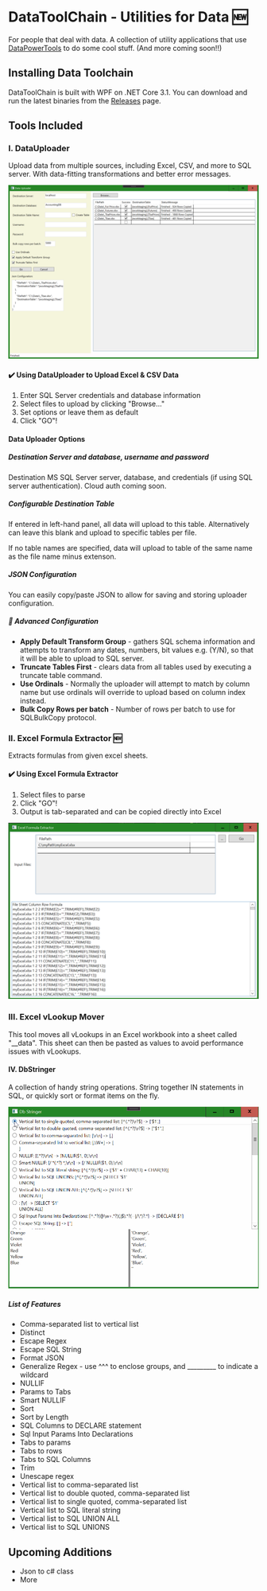 ﻿# DataToolChain - Utilities for Data 🆕
For people that deal with data. A collection of utility applications that use [DataPowerTools](https://github.com/nh43de/DataPowerTools) to do some cool stuff. (And more coming soon!!)


## Installing Data Toolchain

DataToolChain is built with WPF on .NET Core 3.1. You can download and run the latest binaries from the [Releases](https://github.com/nh43de/DataToolChain/releases) page.


## Tools Included

### I. DataUploader

Upload data from multiple sources, including Excel, CSV, and more to SQL server. With data-fitting transformations and better error messages.

![Home Page](assets/home-page.png)

#### ✔️ Using DataUploader to Upload Excel & CSV Data

1. Enter SQL Server credentials and database information
2. Select files to upload by clicking "Browse..."
3. Set options or leave them as default
4. Click "GO"!

#### Data Uploader Options

##### Destination Server and database, username and password

Destination MS SQL Server server, database, and credentials (if using SQL server authentication). Cloud auth coming soon.

##### Configurable Destination Table

If entered in left-hand panel, all data will upload to this table. Alternatively can leave this blank and upload to specific tables per file.

If no table names are specified, data will upload to table of the same name as the file name minus extenson.

##### JSON Configuration

You can easily copy/paste JSON to allow for saving and storing uploader configuration.

##### 🔢 Advanced Configuration

- **Apply Default Transform Group** - gathers SQL schema information and attempts to transform any dates, numbers, bit values e.g. (Y/N), so that it will be able to upload to SQL server.
- **Truncate Tables First** - clears data from all tables used by executing a truncate table command.
- **Use Ordinals** - Normally the uploader will attempt to match by column name but use ordinals will override to upload based on column index instead.
- **Bulk Copy Rows per batch** - Number of rows per batch to use for SQLBulkCopy protocol.

### II. Excel Formula Extractor 🆕

Extracts formulas from given excel sheets. 

#### ✔️ Using Excel Formula Extractor

1. Select files to parse
1. Click "GO"!
1. Output is tab-separated and can be copied directly into Excel

![Excel Formula Extractor](assets/excel-formula-extractor.png)


### III. Excel vLookup Mover
				
This tool moves all vLookups in an Excel workbook into a sheet called "__data". This sheet can then be pasted as values to avoid performance issues with vLookups.

#### IV. DbStringer

A collection of handy string operations. String together IN statements in SQL, or quickly sort or format items on the fly.

![DbStringer](assets/dbstringer.gif)

##### List of Features

 - Comma-separated list to vertical list
 - Distinct
 - Escape Regex
 - Escape SQL String
 - Format JSON
 - Generalize Regex - use ^^^ to enclose groups, and _________ to indicate a wildcard
 - NULLIF
 - Params to Tabs
 - Smart NULLIF
 - Sort
 - Sort by Length
 - SQL Columns to DECLARE statement
 - Sql Input Params Into Declarations
 - Tabs to params
 - Tabs to rows
 - Tabs to SQL Columns
 - Trim
 - Unescape regex
 - Vertical list to comma-separated list
 - Vertical list to double quoted, comma-separated list
 - Vertical list to single quoted, comma-separated list
 - Vertical list to SQL literal string
 - Vertical list to SQL UNION ALL
 - Vertical list to SQL UNIONS

## Upcoming Additions

- Json to c# class
- More

